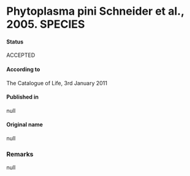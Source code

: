 # Phytoplasma pini Schneider et al., 2005. SPECIES

#### Status
ACCEPTED

#### According to
The Catalogue of Life, 3rd January 2011

#### Published in
null

#### Original name
null

### Remarks
null